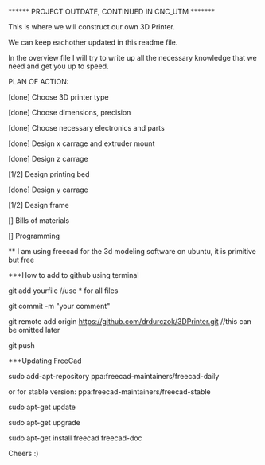 ****** PROJECT OUTDATE, CONTINUED IN CNC_UTM *******


This is where we will construct our own 3D Printer.

We can keep eachother updated in this readme file. 

In the overview file I will try to write up all the necessary knowledge that we need and get you up to speed.

PLAN OF ACTION:

[done]		Choose 3D printer type

[done]		Choose dimensions, precision

[done]		Choose necessary electronics and parts

[done]		Design x carrage and extruder mount

[done]		Design z carrage

[1/2]		Design printing bed

[done]		Design y carrage

[1/2]		Design frame

[]		Bills of materials

[]		Programming


** I am using freecad for the 3d modeling software on ubuntu, it is primitive but free

***How to add to github using terminal

git add yourfile				//use * for all files

git commit -m "your comment"

git remote add origin https://github.com/drdurczok/3DPrinter.git			//this can be omitted later

git push


***Updating FreeCad

sudo add-apt-repository ppa:freecad-maintainers/freecad-daily

 or for stable version: ppa:freecad-maintainers/freecad-stable
 
sudo apt-get update

sudo apt-get upgrade

sudo apt-get install freecad freecad-doc





 Cheers  :)
